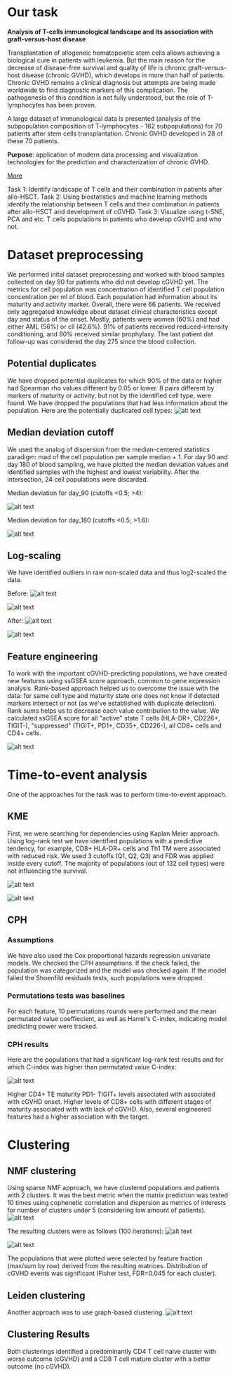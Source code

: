 # Our task

**Analysis of T-cells immunological landscape and its association with graft-versus-host disease**

Transplantation of allogeneic hematopoietic stem cells allows achieving a biological cure in patients with leukemia. But the main reason for the decrease of disease-free survival and quality of life is chronic graft-versus-host disease (chronic GVHD), which develops in more than half of patients. Chronic GVHD remains a clinical diagnosis but attempts are being made worldwide to find diagnostic markers of this complication. The pathogenesis of this condition is not fully understood, but the role of T-lymphocytes has been proven.

A large dataset of immunological data is presented (analysis of the subpopulation composition of T-lymphocytes - 162 subpopulations) for 70 patients after stem cells transplantation. Chronic GVHD developed in 28 of these 70 patients.

**Purpose**: application of modern data processing and visualization technologies for the prediction and characterization of chronic GVHD.

[More](https://https://bioinf.institute/hack/teams "BioHack Team page")

Task 1: Identify landscape of T cells and their combination in patients after allo-HSCT.
Task 2: Using biostatistics and machine learning methods identify the relationship between T cells and their combination in patients after allo-HSCT and development of cGVHD.
Task 3: Visualize using t-SNE, PCA and etc.  T cells populations in patients who develop cGVHD and who not. 

# Dataset preprocessing

We performed inital dataset preprocessing and worked with blood samples collected on day 90 for patients who did not develop cGVHD yet. The metrics for cell population was concentration of identified T cell population concentration per ml of blood. Each population had information about its maturity and activity marker. Overall, there were 66 patients. We received only aggregated knowledge about dataset clinical characteristics except day and status of the onset. Mostly, patients were women (60%) and had either AML (56%) or cll (42.6%). 91% of patients received reduced-intensity conditioning, and 80% received similar prophylaxy. The last patient dat follow-up was considered the day 275 since the blood collection.

## Potential duplicates 

We have dropped potential duplicates for which 90% of the data or higher had Spearman rho values different by 0.05 or lower. 8 pairs different by markers of maturity or activity, but not by the identified cell type, were found. We have dropped the populations that had less information about the population.
Here are the potentially duplicated cell types: 
![alt text](https://github.com/onion-42/cGVHD_T_cell_populations_BioHackathon_2023/blob/main/plots/potential_dupes_tight.png "heatmap")

## Median deviation cutoff

We used the analog of dispersion from the median-centered statistics paradigm: mad of the cell population per sample median + 1. For day 90 and day 180 of blood sampling, we have plotted the median deviation values and identified samples with the highest and lowest variability. After the intersection, 24 cell populations were discarded.

Median deviation for day_90 (cutoffs <0.5; >4):

![alt text](https://github.com/onion-42/cGVHD_T_cell_populations_BioHackathon_2023/blob/main/plots/median_deviation_day_90.png "median_deviation_day_90")

Median deviation for day_180 (cutoffs <0.5; >1.6):

![alt text](https://github.com/onion-42/cGVHD_T_cell_populations_BioHackathon_2023/blob/main/plots/median_deviation_day_180.png "median_deviation_day_180")


## Log-scaling

We have identified outliers in raw non-scaled data and thus log2-scaled the data.

Before:
![alt text](https://github.com/onion-42/cGVHD_T_cell_populations_BioHackathon_2023/blob/main/plots/eda_distplot_non_scaled.png "eda_distplot_non_scaled")

![alt text](https://github.com/onion-42/cGVHD_T_cell_populations_BioHackathon_2023/blob/main/plots/eda_pca_plot_non_scaled.png "pca_distplot_non_scaled")

After:
![alt text](https://github.com/onion-42/cGVHD_T_cell_populations_BioHackathon_2023/blob/main/plots/eda_distplot_log_scaled.png "eda_distplot_log_scaled")

![alt text](https://github.com/onion-42/cGVHD_T_cell_populations_BioHackathon_2023/blob/main/plots/eda_pca_plot_log_scaled.png "pca_distplot_log_scaled")

## Feature engineering

To work with the important cGVHD-predicting populations, we have created new features using ssGSEA score approach, common to gene expression analysis. Rank-based approach helped us to overcome the issue with the data: for same cell type and maturity state one does not know if detected markers intersect or not (as we've established with duplicate detection). Rank sums helps us to decrease each value contribution to the value. 
We calculated ssGSEA score for all "active" state T cells (HLA-DR+, CD226+, TIGIT-), "suppressed" (TIGIT+, PD1+, CD35+, CD226-), all CD8+ cells and CD4+ cells.

![alt text](https://github.com/onion-42/cGVHD_T_cell_populations_BioHackathon_2023/blob/main/plots/ssgsea.jpg "ssgsea")

# Time-to-event analysis

One of the approaches for the task was to perform time-to-event approach.

## KME
First, we were searching for dependencies using Kaplan Meier approach. Using log-rank test we have identified populations with a predictive tendency, for example, CD8+ HLA-DR+ cells and Th1 TM were associated with reduced risk. We used 3 cutoffs (Q1, Q2, Q3) and FDR was applied inside every cutoff. The majority of populations (out of 132 cell types) were not influencing the survival. 

![alt text](https://github.com/onion-42/cGVHD_T_cell_populations_BioHackathon_2023/blob/main/plots/km1.jpg "km1")

![alt text](https://github.com/onion-42/cGVHD_T_cell_populations_BioHackathon_2023/blob/main/plots/km2.jpg "km2")

## CPH

### Assumptions
We have also used the Cox proportional hazards regression univariate models. We checked the CPH assumptions. If the check failed, the population was categorized and the model was checked again. If the model failed the Shoenfild residuals tests, such populations were dropped. 

### Permutations tests was baselines
For each feature, 10 permutations rounds were performed and the mean permutated value coeffiecient, as well as Harrel's C-index, indicating model predicting power were tracked.

### CPH results
Here are the populations that had a significant log-rank test results and for which C-index was higher than permutated value C-index:

![alt text](https://github.com/onion-42/cGVHD_T_cell_populations_BioHackathon_2023/blob/main/plots/forest_plot.png "forest_plot")

Higher CD4+ TE maturity PD1- TIGIT+ levels associated with associated with cGVHD onset. Higher levels of CD8+ cells with different stages of maturity associated with with lack of cGVHD. Also, several engineered features had a higher association with the target.

# Clustering

## NMF clustering

Using sparse NMF approach, we have clustered populations and patients with 2 clusters. It was the best metric when the matrix prediction was tested 10 times using cophenetic correlation and dispersion as metrics of interests for number of clusters under 5 (considering low amount of patients).
![alt text](https://github.com/onion-42/cGVHD_T_cell_populations_BioHackathon_2023/blob/main/plots/nmf_ranks_40.png "nmf_ranks")

The resulting clusters were as follows (100 iterations):
![alt text](https://github.com/onion-42/cGVHD_T_cell_populations_BioHackathon_2023/blob/main/plots/nmf_select_clustering_heatmap.png "heatmap")

![alt text](https://github.com/onion-42/cGVHD_T_cell_populations_BioHackathon_2023/blob/main/plots/nmf_select_clustering_heatmap_event_patch_plot.png "heatmap")

The populations that were plotted were selected by feature fraction (max/sum by row) derived from the resulting matrices. Distribution of cGVHD events was significant (Fisher test, FDR=0.045 for each cluster).

## Leiden clustering

Another approach was to use graph-based clustering. 
![alt text](https://github.com/onion-42/cGVHD_T_cell_populations_BioHackathon_2023/blob/main/plots/leiden.jpg "leiden")

## Clustering Results

Both clusterings identified a predominantly CD4 T cell naive cluster with worse outcome (cGVHD) and a CD8 T cell mature cluster with a better outcome (no cGVHD).


